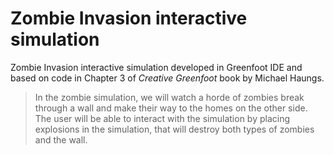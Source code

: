 # Zombie Invasion interactive simulation
Zombie Invasion interactive simulation developed in Greenfoot IDE and based on code in Chapter 3 of _Creative Greenfoot_ book by Michael Haungs.

> In the zombie simulation, we will watch a horde of zombies break through a wall and make their way to the homes on the other side. The user will be able to interact with the simulation by placing explosions in the simulation, that will destroy both types of zombies and the wall.
